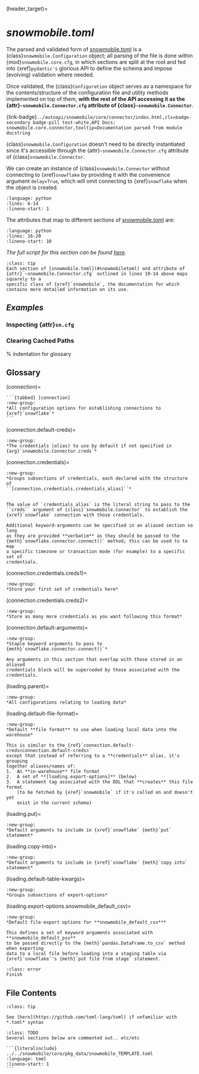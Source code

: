 (header_target)=
# *snowmobile.toml*

The parsed and validated form of [snowmobile.toml](#snowmobiletoml) is a 
{class}`snowmobile.Configuration` object; all parsing of the file is done within 
{mod}`snowmobile.core.cfg`, in which sections are split at the root and fed into 
{xref}`pydantic's` glorious API to define the schema and impose (evolving) validation 
where needed.

Once validated, the {class}`Configuration` object serves as a namespace for the 
contents/structure of the configuration file and utility methods implemented on 
top of them, **with the rest of the API accessing it as the 
{attr}`~snowmobile.Connector.cfg` attribute of {class}`~snowmobile.Connector`**.

{link-badge}`../autoapi/snowmobile/core/connector/index.html,cls=badge-secondary badge-pill text-white,API Docs: snowmobile.core.connector,tooltip=Documentation parsed from module docstring`

{class}`snowmobile.Configuration` doesn't need to be directly instantiated since it's accessible through the {attr}`~snowmobile.Connector.cfg`
attribute of {class}`snowmobile.Connector`.

We can create an instance of {class}`snowmobile.Connector` without connecting to {xref}`snowflake` by providing it with the convenience argument
`delay=True`, which will omit connecting to {xref}`snowflake` when the object is created.

```{literalinclude} ../snippets/instantiate_connector.py
:language: python
:lines: 6-14
:lineno-start: 1
```

The attributes that map to different sections of [snowmobile.toml](#snowmobiletoml) are:

```{literalinclude} ../snippets/instantiate_connector.py
:language: python
:lines: 16-20
:lineno-start: 10
```

*The full script for this section can be found [here](../snippets.md#instantiate_connectorpy).*

```{admonition} Tip
:class: tip
Each section of [snowmobile.toml](#snowmobiletoml) and attribute of {attr}`~snowmobile.Connector.cfg` outlined in lines 10-14 above maps squarely to a
specific class of {xref}`snowmobile`, the documentation for which contains more detailed information on its use.
```

## *Examples*

### Inspecting {attr}`sn.cfg`

### Clearing Cached Paths


% indentation for glossary
<style>
.tabbed-set.docutils {
    margin-bottom: unset;
    margin-top: 0;
}

.tabbed-content.docutils {
    padding-left: 1rem;
    margin-bottom: 0.5rem;
    border-top: unset;
}
</style>

## Glossary

(connection)=
````{rst-class} sn-glossary
```{tabbed} [connection]
:new-group:
*All configuration options for establishing connections to {xref}`snowflake`*
```
````

(connection.default-creds)=
```{tabbed} default-creds
:new-group:
*The credentials (alias) to use by default if not specified in
{arg}`snowmobile.Connector.creds`*
```

(connection.credentials)=
```{tabbed} [connection.credentials]
:new-group:
*Groups subsections of credentials, each declared with the structure of
``[connection.credentials.credentials_alias]``*
```
```{tabbed} +

The value of `credentials_alias` is the literal string to pass to the
``creds`` argument of {class}`snowmobile.Connector` to establish the
{xref}`snowflake` connection with those credentials.

Additional keyword-arguments can be specified in an aliased section so long
as they are provided **verbatim** as they should be passed to the
{meth}`snowflake.connector.connect()` method; this can be used to to map
a specific timezone or transaction mode (for example) to a specific set of
credentials.
```

(connection.credentials.creds1)=
```{tabbed} [connection.credentials.creds1]
:new-group:
*Store your first set of credentials here*
```

(connection.credentials.creds2)=
```{tabbed} [connection.credentials.creds2]
:new-group:
*Store as many more credentials as you want following this format*
```

(connection.default-arguments)=
```{tabbed} [connection.default-arguments]
:new-group:
*Staple keyword arguments to pass to {meth}`snowflake.connector.connect()`*
```
```{tabbed} +
Any arguments in this section that overlap with those stored in an aliased
credentials block will be superceded by those associated with the credentials.
```

(loading.parent)=
```{tabbed} [loading]
:new-group:
*All configurations relating to loading data*
```

(loading.default-file-format)=
```{tabbed} default-file-format
:new-group:
*Default **file format** to use when loading local data into the warehouse*
```
```{tabbed} +
This is similar to the {ref}`connection.default-creds<connection.default-creds>`
except that instead of referring to a **credentials** alias, it's grouping
together aliases/names of:
1.  An **in-warehouse** file format
2.  A set of **[loading.export-options]** (below)
3.  A statement tag associated with the DDL that **creates** this file format
    (to be fetched by {xref}`snowmobile` if it's called on and doesn't yet
    exist in the current schema)
```

(loading.put)=
```{tabbed} [loading.put]
:new-group:
*Default arguments to include in {xref}`snowflake` {meth}`put` statement*
```

(loading.copy-into)=
```{tabbed} [loading.copy-into]
:new-group:
*Default arguments to include in {xref}`snowflake` {meth}`copy into` statement*
```

(loading.default-table-kwargs)=
```{tabbed} [loading.export-options]
:new-group:
*Groups subsections of export-options*
```

(loading.export-options.snowmobile_default_csv)=
```{tabbed} [loading.export-options."snowmobile_default_psv"]
:new-group:
*Default file-export options for **snowmobile_default_csv***
```
```{tabbed} +
This defines a set of keyword arguments associated with **snowmobile_default_psv**
to be passed directly to the {meth}`pandas.DataFrame.to_csv` method when exporting
data to a local file before loading into a staging table via
{xref}`snowflake`'s {meth}`put file from stage` statement.
```

```{admonition} TODO
:class: error
Finish
```

## File Contents

```{admonition} Tip
:class: tip

See [here](https://github.com/toml-lang/toml) if unfamiliar with *.toml* syntax
```

```{admonition} FYIs 
:class: TODO
Several sections below are commented out.. etc/etc
```

````{tabbed} snowmobile.toml
```{literalinclude} ../../snowmobile/core/pkg_data/snowmobile_TEMPLATE.toml
:language: toml
:lineno-start: 1
```
````
